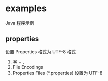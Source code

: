 # examples
 Java 程序示例

## properties
设置 Properties 格式为 UTF-8 格式
1. ⌘ + ,
2. File Encodings
3. Properties Files (*.properties) 设置为 UTF-8

